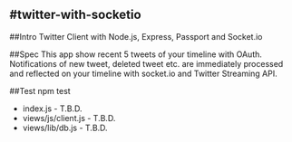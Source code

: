 #twitter-with-socketio
---

##Intro
Twitter Client with Node.js, Express, Passport and Socket.io

##Spec
This app show recent 5 tweets of your timeline with OAuth.  
Notifications of new tweet, deleted tweet etc. are immediately processed  
and reflected on your timeline with socket.io and Twitter Streaming API. 

##Test
npm test

* index.js - T.B.D.
* views/js/client.js - T.B.D.
* views/lib/db.js - T.B.D.